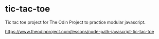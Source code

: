 # tic-tac-toe

Tic tac toe project for The Odin Project to practice modular javascript.

https://www.theodinproject.com/lessons/node-path-javascript-tic-tac-toe
